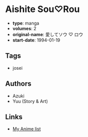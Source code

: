 # Aishite Sou♡Rou

-   **type**: manga
-   **volumes**: 2
-   **original-name**: 愛してソウ ♡ ロウ
-   **start-date**: 1994-01-19

## Tags

-   josei

## Authors

-   Azuki
-   Yuu (Story & Art)

## Links

-   [My Anime list](https://myanimelist.net/manga/75895/Aishite_Sou%E2%99%A1Rou)
